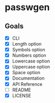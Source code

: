 # passwgen
## Goals
- [x] CLI
- [x] Length option
- [x] Symbols option
- [x] Numbers option
- [x] Lowercase option
- [x] Uppercase option
- [x] Space option
- [x] Documentation
- [x] API Reference
- [ ] README
- [x] LICENSE
